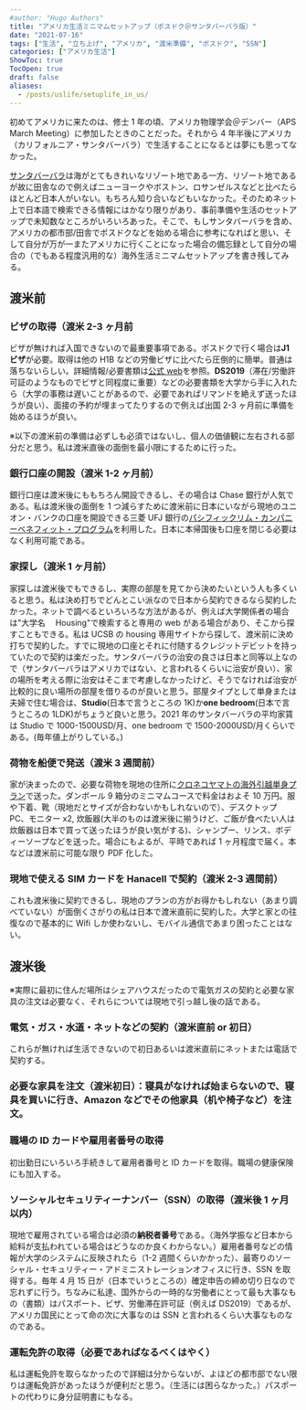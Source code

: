 ```yaml
---
#author: "Hugo Authors"
title: "アメリカ生活ミニマムセットアップ（ポスドク＠サンタバーバラ版）"
date: "2021-07-16"
tags: ["生活", "立ち上げ", "アメリカ", "渡米準備", "ポスドク", "SSN"]
categories: ["アメリカ生活"]
ShowToc: true
TocOpen: true
draft: false
aliases:
  - /posts/uslife/setuplife_in_us/
---
```


初めてアメリカに来たのは、修士 1 年の頃、アメリカ物理学会＠デンバー（APS March Meeting）に参加したときのことだった。それから 4 年半後にアメリカ（カリフォルニア・サンタバーバラ）で生活することになるとは夢にも思ってなかった。

[サンタバーバラ](https://www.google.com/search?q=santa+barbara&sxsrf=ALeKk01J-f7kht-BS8A85ZILdmGWq5AnZw:1626373272946&source=lnms&tbm=isch&sa=X&ved=2ahUKEwi7vdLJ2OXxAhWeDjQIHalnBWgQ_AUoAXoECAEQAw&biw=1920&bih=880)は海がとてもきれいなリゾート地である一方、リゾート地であるが故に田舎なので例えばニューヨークやボストン、ロサンゼルスなどと比べたらほとんど日本人がいない。もちろん知り合いなどもいなかった。そのためネット上で日本語で検索できる情報にはかなり限りがあり、事前準備や生活のセットアップで未知数なところがいろいろあった。そこで、もしサンタバーバラを含め、アメリカの都市部/田舎でポスドクなどを始める場合に参考になればと思い、そして自分が万が一またアメリカに行くことになった場合の備忘録として自分の場合の（でもある程度汎用的な）海外生活ミニマムセットアップを書き残してみる。

## 渡米前

### ビザの取得（渡米 2-3 ヶ月前

ビザが無ければ入国できないので最重要事項である。ポスドクで行く場合は<b>J1 ビザ</b>が必要。取得は他の H1B などの労働ビザに比べたら圧倒的に簡単。普通は落ちないらしい。詳細情報/必要書類は[公式 web](https://www.ustraveldocs.com/jp_jp/jp-niv-typej.asp)を参照。<b>DS2019</b>（滞在/労働許可証のようなものでビザと同程度に重要）などの必要書類を大学から手に入れたら（大学の事務は遅いことがあるので、必要であればリマンドを絶えず送ったほうが良い）、面接の予約が埋まってたりするので例えば出国 2-3 ヶ月前に準備を始めるほうが良い。

※以下の渡米前の準備は必ずしも必須ではないし、個人の価値観に左右される部分だと思う。私は渡米直後の面倒を最小限にするために行った。

### 銀行口座の開設（渡米 1-2 ヶ月前）

銀行口座は渡米後にももちろん開設できるし、その場合は Chase 銀行が人気である。私は渡米後の面倒を 1 つ減らすために渡米前に日本にいながら現地のユニオン・バンクの口座を開設できる三菱 UFJ 銀行の[パシフィックリム・カンパニーベネフィット・プログラム](https://www.bk.mufg.jp/tsukau/kaigai/kouza/prcb/index.html)を利用した。日本に本帰国後も口座を閉じる必要はなく利用可能である。

### 家探し（渡米 1 ヶ月前）

家探しは渡米後でもできるし、実際の部屋を見てから決めたいという人も多くいると思う。私は決め打ちでどんとこい派なので日本から契約できるなら契約したかった。ネットで調べるといろいろな方法があるが、例えば大学関係者の場合は"大学名　 Housing"で検索すると専用の web がある場合があり、そこから探すこともできる。私は UCSB の housing 専用サイトから探して、渡米前に決め打ちで契約した。すでに現地の口座とそれに付随するクレジットデビットを持っていたので契約は楽だった。サンタバーバラの治安の良さは日本と同等以上なので（サンタバーバラはアメリカではない、と言われるくらいに治安が良い）、家の場所を考える際に治安はそこまで考慮しなかったけど、そうでなければ治安が比較的に良い場所の部屋を借りるのが良いと思う。部屋タイプとして単身または夫婦で住む場合は、**Studio**(日本で言うところの 1K)か<b>one bedroom</b>(日本で言うところの 1LDK)がちょうど良いと思う。2021 年のサンタバーバラの平均家賃は Studio で 1000-1500USD/月、one bedroom で 1500-2000USD/月くらいである。(毎年値上がりしている。)

### 荷物を船便で発送（渡米 3 週間前）

家が決まったので、必要な荷物を現地の住所に[クロネコヤマトの海外引越単身プラン](https://www.y-logi.com/service/kaigai/service/tanshin/index.html)で送った。ダンボール 9 箱分のミニマムコースで料金はおよそ 10 万円。服や下着、靴（現地だとサイズが合わないかもしれないので）、デスクトップ PC、モニター x2, 炊飯器(大半のものは渡米後に揃うけど、ご飯が食べたい人は炊飯器は日本で買って送ったほうが良い気がする)、シャンプー、リンス、ボディーソープなどを送った。場合にもよるが、平時であれば 1 ヶ月程度で届く。本などは渡米前に可能な限り PDF 化した。

### 現地で使える SIM カードを Hanacell で契約（渡米 2-3 週間前）

これも渡米後に契約できるし、現地のプランの方がお得かもしれない（あまり調べていない）が面倒くさがりの私は日本で渡米直前に契約した。大学と家との往復なので基本的に Wifi しか使わないし、モバイル通信であまり困ったことはない。

## 渡米後

※実際に最初に住んだ場所はシェアハウスだったので電気ガスの契約と必要な家具の注文は必要なく、それらについては現地で引っ越し後の話である。

### 電気・ガス・水道・ネットなどの契約（渡米直前 or 初日）

これらが無ければ生活できないので初日あるいは渡米直前にネットまたは電話で契約する。

### 必要な家具を注文（渡米初日）：寝具がなければ始まらないので、寝具を買いに行き、Amazon などでその他家具（机や椅子など）を注文。

### 職場の ID カードや雇用者番号の取得

初出勤日にいろいろ手続きして雇用者番号と ID カードを取得。職場の健康保険にも加入する。

### ソーシャルセキュリティーナンバー（SSN）の取得（渡米後 1 ヶ月以内）

現地で雇用されている場合は必須の**納税者番号**である。（海外学振など日本から給料が支払われている場合はどうなのか良くわからない。）雇用者番号などの情報が大学のシステムに反映されたら（1-2 週間くらいかかった）、最寄りのソーシャル・セキュリティー・アドミニストレーションオフィスに行き、SSN を取得する。毎年 4 月 15 日が（日本でいうところの）確定申告の締め切り日なので忘れずに行う。ちなみに私達、国外からの一時的な労働者にとって最も大事なもの（書類）はパスポート、ビザ、労働滞在許可証（例えば DS2019）であるが、アメリカ国民にとって命の次に大事なのは SSN と言われるくらい大事なものなのである。

### 運転免許の取得（必要であればなるべくはやく）

私は運転免許を取らなかったので詳細は分からないが、よほどの都市部でない限りは運転免許があったほうが便利だと思う。（生活には困らなかった。）パスポートの代わりに身分証明書にもなる。

